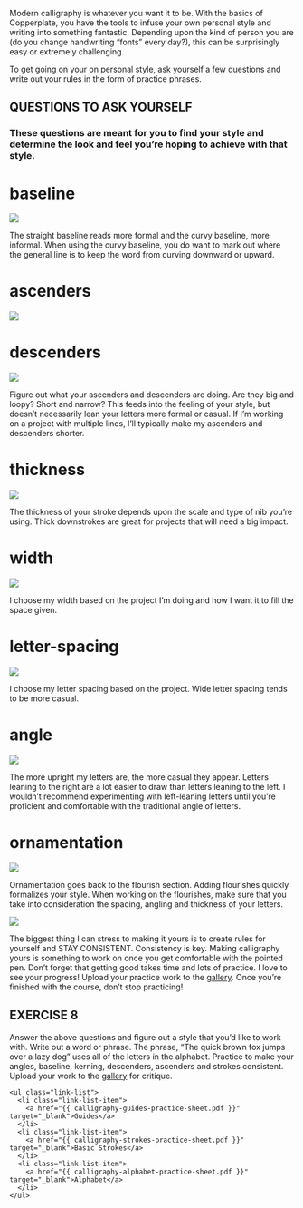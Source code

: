 
Modern calligraphy is whatever you want it to be. With the basics of Copperplate, you have the tools to infuse your own personal style and writing into something fantastic. Depending upon the kind of person you are (do you change handwriting “fonts” every day?), this can be surprisingly easy or extremely challenging.

To get going on your on personal style, ask yourself a few questions and write out your rules in the form of practice phrases.

## QUESTIONS TO ASK YOURSELF
### These questions are meant for you to find your style and determine the look and feel you’re hoping to achieve with that style.

# baseline
<img src="{{ 8-makeityours-1-baseline.png }}"/>

The straight baseline reads more formal and the curvy baseline, more informal. When using the curvy baseline, you do want to mark out where the general line is to keep the word from curving downward or upward.

# ascenders
<img src="{{ 8-makeityours-2-ascenders.png }}"/>

# descenders
<img src="{{ 8-makeityours-3-descenders.png }}"/>

Figure out what your ascenders and descenders are doing. Are they big and loopy? Short and narrow? This feeds into the feeling of your style, but doesn’t necessarily lean your letters more formal or casual. If I’m working on a project with multiple lines, I’ll typically make my ascenders and descenders shorter.

# thickness
<img src="{{ 8-makeityours-4-thickness.png }}"/>

The thickness of your stroke depends upon the scale and type of nib you’re using. Thick downstrokes are great for projects that will need a big impact.

# width
<img src="{{ 8-makeityours-5-width.png }}"/>

I choose my width based on the project I’m doing and how I want it to fill the space given.

# letter-spacing
<img src="{{ 8-makeityours-7-letterspacing.png }}"/>

I choose my letter spacing based on the project. Wide letter spacing tends to be more casual.

# angle
<img src="{{ 8-makeityours-6-angle.png }}"/>

The more upright  my letters are, the more casual they appear. Letters leaning to the right are a lot easier to draw than letters leaning to the left. I wouldn’t recommend experimenting with left-leaning letters until you’re proficient and comfortable with the traditional angle of letters.

# ornamentation
<img src="{{ 8-makeityours-8-ornamentation.png }}"/>

Ornamentation goes back to the flourish section. Adding flourishes quickly formalizes your style. When working on the flourishes, make sure that you take into consideration the spacing, angling and thickness of your letters.

<div class="image-wrapper" qv-image-expand=".gallery-image">
  <img class="gallery-image" src="http://images.melissaesplin.com/calligraphy/gallery-key-image.png">
</div>


The biggest thing I can stress to making it yours is to create rules for yourself and STAY CONSISTENT. Consistency is key. Making calligraphy yours is something to work on once you get comfortable with the pointed pen. Don’t forget that getting good takes time and lots of practice. I love to see your progress! Upload your practice work to the [gallery](#!/gallery). Once you’re finished with the course, don’t stop practicing!

<section class="exercise">
    <h2>
        EXERCISE 8
    </h2>
    <p>
      Answer the above questions and figure out a style that you’d like to work with. Write out a word or phrase. The phrase, “The quick brown fox jumps over a lazy dog” uses all of the letters in the alphabet. Practice to make your angles, baseline, kerning, descenders, ascenders and strokes consistent. Upload your work to the <a href="#!/gallery">gallery</a> for critique.
    </p>

    <ul class="link-list">
      <li class="link-list-item">
        <a href="{{ calligraphy-guides-practice-sheet.pdf }}" target="_blank">Guides</a>
      </li>
      <li class="link-list-item">
        <a href="{{ calligraphy-strokes-practice-sheet.pdf }}" target="_blank">Basic Strokes</a>
      </li>
      <li class="link-list-item">
        <a href="{{ calligraphy-alphabet-practice-sheet.pdf }}" target="_blank">Alphabet</a>
      </li>
    </ul>
</section>